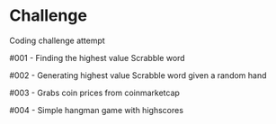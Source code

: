 # Challenge
Coding challenge attempt

#001 - Finding the highest value Scrabble word

#002 - Generating highest value Scrabble word given a random hand

#003 - Grabs coin prices from coinmarketcap 

#004 - Simple hangman game with highscores
